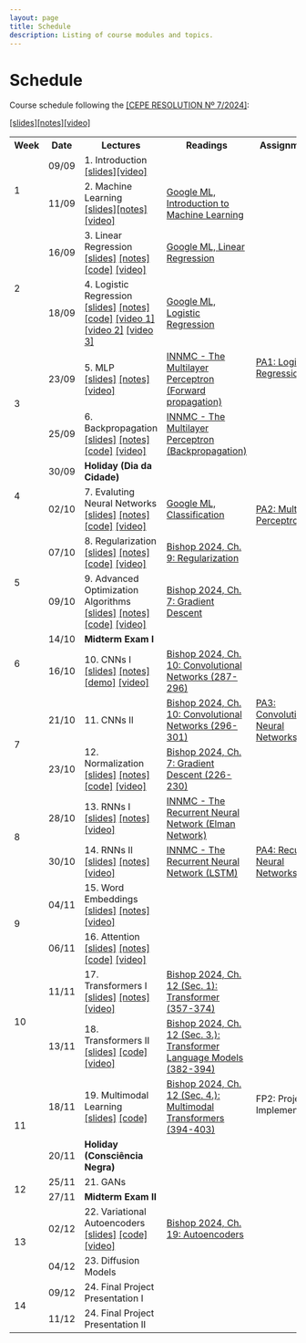 ```yaml
---
layout: page
title: Schedule
description: Listing of course modules and topics.
---
```


# Schedule

Course schedule following the [[CEPE RESOLUTION Nº 7/2024]](https://www2.dti.ufv.br/noticias/files/anexos/1719953979.pdf):

<!-- {% for module in site.modules %}
{{ module }}
{% endfor %} -->

<table>
  <tr>
    <th>Week</th>
    <th>Date</th>
    <th>Lectures</th>
    <th>Readings</th>
    <th>Assignments</th>
  </tr>

  <!-- Semana 1 -->
  <tr>
    <td rowspan="2">1</td>
    <td>09/09</td>
    <td>1. Introduction<br><a href="{{ 'assets/slides/L01-introduction.pdf' | relative_url }}">[slides]</a><a href="https://youtu.be/77FNyBwjdV8">[video]</a></td>
    <td></td>
    <td></td>
  </tr>
  <tr>
    <td>11/09</td>
    <td>2. Machine Learning<br><a href="{{ 'assets/slides/L02-machine-learning.pdf' | relative_url }}">[slides]</a><a href="{{ 'assets/notes/L02-machine-learning.pdf' | relative_url }}">[notes]</a><a href="https://youtu.be/8iulB8B1iKE">[video]</a></td>
    <td>
      <a href="https://developers.google.com/machine-learning/intro-to-ml">Google ML, Introduction to Machine Learning</a>
    </td>
    <td></td>
  </tr>

  <!-- Semana 2 -->
  <tr>
    <td rowspan="2">2</td>
    <td>16/09</td>
    <td>3. Linear Regression<br>
      <a href="{{ 'assets/slides/L03-linear-regression.pdf' | relative_url }}">[slides]</a>
      <a href="{{ 'assets/notes/L03-linear-regression.pdf' | relative_url }}">[notes]</a>
      <a href="https://colab.research.google.com/drive/1wBSS1M9A3BqGwxSjmsSpLtGGwDCD5Ayh?usp=sharing">[code]</a>
      <a href="https://youtu.be/nUIU4UUNWVk">[video]</a>
    </td>
    <td>
      <a href="https://developers.google.com/machine-learning/crash-course/linear-regression">Google ML, Linear Regression</a>
    </td>
    <td></td>
  </tr>
  <tr>
    <td>18/09</td>
    <td>4. Logistic Regression<br>
      <a href="{{ 'assets/slides/L04-logistic-regression.pdf' | relative_url }}">[slides]</a>
      <a href="{{ 'assets/notes/L04-logistic-regression.pdf' | relative_url }}">[notes]</a>
      <a href="{{ 'https://colab.research.google.com/drive/1T9WFg3Du6kRLNcpyVmOMDzsVVHtxm9A_?usp=sharing' | relative_url }}">[code]</a>
      <a href="https://youtu.be/dcDRi5LbbeE">[video 1]</a>
      <a href="https://youtu.be/w8ANvqkW31g">[video 2]</a>
      <a href="https://youtu.be/czXVeuhkjV8">[video 3]</a>
    </td>
    <td>
      <a href="https://developers.google.com/machine-learning/crash-course/logistic-regression">Google ML, Logistic Regression</a>
    </td>
    <td rowspan="3">
      <a href="/assignments/pa1-logistic-regression">PA1: Logistic Regression</a>
    </td>
  </tr>

  <!-- Semana 3 -->
  <tr>
    <td rowspan="2">3</td>
    <td>23/09</td>
    <td>5. MLP<br>
      <a href="{{ 'assets/slides/L05-mlp.pdf' | relative_url }}">[slides]</a>
      <a href="{{ 'assets/notes/L05-mlp.pdf' | relative_url }}">[notes]</a>
      <a href="https://youtu.be/Egk8lOxanC8">[video]</a></td>
    <td>
      <a href="https://com-cog-book.github.io/com-cog-book/features/multilayer-perceptron.html"> INNMC - The Multilayer Perceptron (Forward propagation)</a>
    </td>
  </tr>

  <tr>
    <td>25/09</td>
    <td>6. Backpropagation<br>
      <a href="{{ 'assets/slides/L06-Backpropagation.pdf' | relative_url }}">[slides]</a>
      <a href="{{ 'assets/notes/L06-backpropagation.pdf' | relative_url }}">[notes]</a>
      <a href="https://colab.research.google.com/drive/19DfwHu1ZOPGJ8I4fHAzabCgISKc5JEhw?usp=sharing">[code]</a>
      <a href="https://youtu.be/43MVticRn5M">[video]</a>
    </td>
    <td>
      <a href="https://com-cog-book.github.io/com-cog-book/features/multilayer-perceptron.html#Backpropagation-algorithm"> INNMC - The Multilayer Perceptron (Backpropagation)</a>
    </td>
  </tr>

  <!-- Semana 5 -->
  <tr>
    <td rowspan="2">4</td>
    <td>30/09</td>
    <td><b>Holiday (Dia da Cidade)</b></td>
    <td></td>
    <td rowspan="3"><a href="/assignments/pa2-multilayer-perceptron">PA2: Multilayer Perceptron</a></td>
  </tr>
  <tr>
    <td>02/10</td>
    <td>7. Evaluting Neural Networks<br>
      <a href="{{ 'assets/slides/L07-evaluating-models.pdf' | relative_url }}">[slides]</a>
      <a href="{{ 'assets/notes/L07-evaluating-models.pdf' | relative_url }}">[notes]</a>
      <a href="https://colab.research.google.com/drive/1Upq6ugok09FHRi3SzCpDdbPCEDr3uGTF?usp=sharing">[code]</a>
      <a href="https://youtu.be/5uAzT4FxzbE">[video]</a>
    </td>
    <td>
    <a href="https://developers.google.com/machine-learning/crash-course/classification">Google ML, Classification</a>
    </td>
  </tr>

  <!-- Semana 6 -->
  <tr>
    <td rowspan="2">5</td>
    <td>07/10</td>
    <td>8. Regularization<br>
      <a href="{{ 'assets/slides/L08-regularization.pdf' | relative_url }}">[slides]</a>
      <a href="{{ 'assets/notes/L08-regularization.pdf' | relative_url }}">[notes]</a>
      <a href="{{ '#' | relative_url }}">[code]</a>
      <a href="https://youtu.be/8PH78PJ-WxA">[video]</a>
    </td>
    <td>
      <a href="https://issuu.com/cmb321/docs/deep_learning_ebook/270">Bishop 2024, Ch. 9: Regularization</a>
    </td>
  </tr>
  <tr>
    <td>09/10</td>
    <td>9. Advanced Optimization Algorithms<br>
      <a href="{{ 'assets/slides/L09-optimization.pdf' | relative_url }}">[slides]</a>
      <a href="{{ 'assets/notes/L09-optimization.pdf' | relative_url }}">[notes]</a>
      <a href="https://colab.research.google.com/drive/10SfBw31B0zA3yd5wFzjz9P5gy8x_R_dG?usp=sharing">[code]</a>
      <a href="https://youtu.be/5k47BbWpUsM">[video]</a>
    </td>
    <td>
      <a href="https://issuu.com/cmb321/docs/deep_learning_ebook/226">Bishop 2024, Ch. 7: Gradient Descent</a>
    </td>
    <td></td>
  </tr>

  <!-- Semana 7 -->
  <tr>
    <td rowspan="2">6</td>
    <td>14/10</td>
    <td><b>Midterm Exam I</b></td>
    <td></td>
    <td></td>
  </tr>
  <tr>
    <td>16/10</td>
    <td>10. CNNs I<br>
      <a href="{{ 'assets/slides/L10-cnn1.pdf' | relative_url }}">[slides]</a>
      <a href="{{ 'assets/notes/L10-cnn1.pdf' | relative_url }}">[notes]</a>
      <a href="https://setosa.io/ev/image-kernels/">[demo]</a>
      <a href="https://youtu.be/HOYlW_F36mY">[video]</a>
    </td>
    <td>
    <a href="https://issuu.com/cmb321/docs/deep_learning_ebook/302">Bishop 2024, Ch. 10: Convolutional Networks (287-296)</a>
    </td>
    <td rowspan="3"><a href="/assignments/pa3-cnn">PA3: Convolutional Neural Networks</a></td>
  </tr>

  <!-- Semana 8 -->
  <tr>
    <td rowspan="2">7</td>
    <td>21/10</td>
    <td>11. CNNs II<br>
    </td>
      <a href="{{ 'assets/slides/L11-cnn2.pdf' | relative_url }}">[slides]</a>
      <a href="{{ 'assets/notes/L11-cnn2.pdf' | relative_url }}">[notes]</a>
      <a href="https://youtu.be/pCTIaz-6ieg">[video]</a>
    <td>
        <a href="https://issuu.com/cmb321/docs/deep_learning_ebook/312">Bishop 2024, Ch. 10: Convolutional Networks (296-301)</a>
    </td>
  </tr>
  <tr>
    <td>23/10</td>
    <td>12. Normalization<br>
      <a href="{{ 'assets/slides/L12-normalization.pdf' | relative_url }}">[slides]</a>
      <a href="{{ 'assets/notes/L12-normalization.pdf' | relative_url }}">[notes]</a>
      <a href="https://colab.research.google.com/drive/1ENxS8fY82k12ePPsNFkzHEEhoetpH7Tm?usp=sharing">[code]</a>
      <a href="https://youtu.be/LcjdhyLVJKQ">[video]</a>
    </td>
    <td>
      <a href="https://issuu.com/cmb321/docs/deep_learning_ebook/312">Bishop 2024, Ch. 7: Gradient Descent (226-230)</a>
    </td>
    <!-- <td></td> -->
  </tr>  

  <!-- Semana 9 -->
  <tr>
    <td rowspan="2">8</td>
    <td>28/10</td>
    <td>13. RNNs I<br>
      <a href="{{ 'assets/slides/L13-rnn1.pdf' | relative_url }}">[slides]</a>
      <a href="{{ 'assets/notes/L13-rnn1.pdf' | relative_url }}">[notes]</a>
      <a href="https://youtu.be/tHTns0ag710">[video]</a>
    </td>
    <td>
        <a href="https://com-cog-book.github.io/com-cog-book/features/recurrent-net.html"> INNMC - The Recurrent Neural Network (Elman Network)</a>
    </td>
    <td rowspan="3"><a href="/assignments/pa4-rnn">PA4: Recurrent Neural Networks</a></td>
  </tr>
  <tr>
    <td>30/10</td>
    <td>14. RNNs II<br>
      <a href="{{ 'assets/slides/L14-rnn2.pdf' | relative_url }}">[slides]</a>
      <a href="{{ 'assets/notes/L14-rnn2.pdf' | relative_url }}">[notes]</a>
      <a href="https://youtu.be/Aetd41ovh-c">[video]</a>
    </td>
    <td>
            <a href="https://com-cog-book.github.io/com-cog-book/features/recurrent-net.html#Long-Short-Term-Memory-Network"> INNMC - The Recurrent Neural Network (LSTM)</a>
    </td> 
    <!-- <td></td> -->
  </tr>  

  <!-- Semana 10 -->
  <tr>
    <td rowspan="2">9</td>
    <td>04/11</td>
    <td>15. Word Embeddings<br>
      <a href="{{ 'assets/slides/L15-word-embedding.pdf' | relative_url }}">[slides]</a>
      <a href="{{ 'assets/notes/L15-word-embedding.pdf' | relative_url }}">[notes]</a>
      <a href="https://youtu.be/K5HXZoM0Ci0">[video]</a>
    </td>
    <td></td>
    <!-- <td></td> -->
  </tr>
  <tr>
    <td>06/11</td>
    <td>16. Attention<br>
      <a href="{{ 'assets/slides/L16-attention.pdf' | relative_url }}">[slides]</a>
      <a href="{{ 'assets/notes/L16-attention.pdf' | relative_url }}">[notes]</a>
      <a href="https://colab.research.google.com/drive/15H47hgj892aD_PGgRJ1mpkhAzfuRQ_cj?usp=sharing">[code]</a>
      <a href="https://youtu.be/NNj7l3L0GO8">[video]</a>
    </td>
    <td></td>
    <td rowspan="9">FP2: Project Implementation</td>
  </tr>  

  <!-- Semana 11 -->
  <tr>
    <td rowspan="2">10</td>
    <td>11/11</td>
    <td>17. Transformers I<br>
      <a href="{{ 'assets/slides/L17-transformers1.pdf' | relative_url }}">[slides]</a>
      <a href="{{ 'assets/notes/L17-transformers1.pdf' | relative_url }}">[notes]</a>
      <a href="https://youtu.be/ePfZblOKFZY">[video]</a>
    </td>
    <td>
      <a href="https://issuu.com/cmb321/docs/deep_learning_ebook/372">Bishop 2024, Ch. 12 (Sec. 1): Transformer (357-374)</a>
    </td>
  </tr>
  <tr>
    <td>13/11</td>
    <td>18. Transformers II<br>
      <a href="{{ 'assets/slides/L18-transformers2.pdf' | relative_url }}">[slides]</a>
      <a href="https://colab.research.google.com/drive/1fjX6u-05vl-YCxSzlGKkhhh31asw4Eg-?usp=sharing">[code]</a>
      <a href="https://youtu.be/PRIaSavy-tg">[video]</a>
    </td>
    <td>
      <a href="https://issuu.com/cmb321/docs/deep_learning_ebook/398">Bishop 2024, Ch. 12 (Sec. 3.): Transformer Language Models (382-394)</a>
    </td>
  </tr>  

  <!-- Semana 12 -->
  <tr>
    <td rowspan="2">11</td>
    <td>18/11</td>
    <td>19. Multimodal Learning<br>
      <a href="{{ 'assets/slides/L19-multimodal-learning.pdf' | relative_url }}">[slides]</a>
      <a href="https://colab.research.google.com/drive/1PgCtEBNxB1ZxlguE0kfRMKp0QrtkYV6z?usp=sharing">[code]</a>
    </td>
    <td>
    <a href="https://issuu.com/cmb321/docs/deep_learning_ebook/398">Bishop 2024, Ch. 12 (Sec. 4.): Multimodal Transformers (394-403)</a>
    </td>
  </tr>
  <tr>
    <td>20/11</td>
    <td><b>Holiday (Consciência Negra)</b></td>
    <td></td>
  </tr>  

  <!-- Semana 13 -->
  <tr>
    <td rowspan="2">12</td>
    <td>25/11</td>
    <td>21. GANs</td>
    <td></td>
  </tr>
  <tr>
    <td>27/11</td>
    <td><b>Midterm Exam II</b></td>
    <td></td>
  </tr>  

  <!-- Semana 14 -->
  <tr>
    <td rowspan="2">13</td>
    <td>02/12</td>
    <td>22. Variational Autoencoders<br>
      <a href="{{ 'assets/slides/L20-vae.pdf' | relative_url }}">[slides]</a>
      <a href="https://colab.research.google.com/drive/1jTu1sVXY0ZJOR-KeYAIxX4GHlHAeSmJy?usp=sharing">[code]</a>
      <a href="https://youtu.be/v5jM-Kvd4V8">[video]</a>
    </td>
    <td>
    <a href="https://issuu.com/cmb321/docs/deep_learning_ebook/398">Bishop 2024, Ch. 19: Autoencoders</a>
    </td>
  </tr>
  <tr>
    <td>04/12</td>
    <td>23. Diffusion Models</td>
    <td></td>
  </tr>  

  <!-- Semana 15 -->
  <tr>
    <td rowspan="2">14</td>
    <td>09/12</td>
    <td>24. Final Project Presentation I</td>
    <td></td>
    <td></td>
  </tr>
  <tr>
    <td>11/12</td>
    <td>24. Final Project Presentation II</td>
    <td></td>
    <td></td>
  </tr>  

</table>
